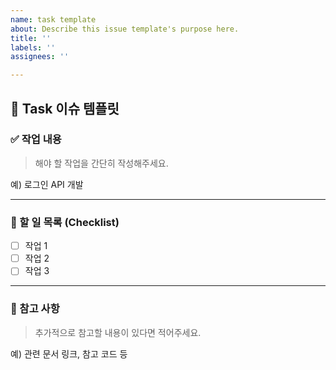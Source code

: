 ```yaml
---
name: task template
about: Describe this issue template's purpose here.
title: ''
labels: ''
assignees: ''

---
```


## 📝 Task 이슈 템플릿

### ✅ 작업 내용
> 해야 할 작업을 간단히 작성해주세요.

예) 로그인 API 개발

---

### 📝 할 일 목록 (Checklist)
- [ ] 작업 1
- [ ] 작업 2
- [ ] 작업 3

---

### 📌 참고 사항
> 추가적으로 참고할 내용이 있다면 적어주세요.  

예) 관련 문서 링크, 참고 코드 등
